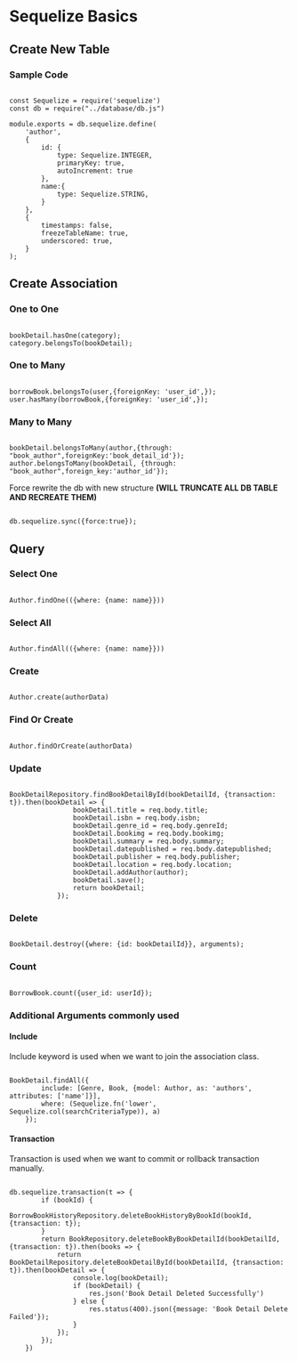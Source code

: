 # Sequelize Basics

## Create New Table 
### Sample Code
<pre><code>
const Sequelize = require('sequelize')
const db = require("../database/db.js")

module.exports = db.sequelize.define(
    'author',
    {
        id: {
            type: Sequelize.INTEGER,
            primaryKey: true,
            autoIncrement: true
        },
        name:{
            type: Sequelize.STRING,
        }
    },
    {
        timestamps: false,
        freezeTableName: true,
        underscored: true,
    }
);
</code></pre>

## Create Association
### One to One
<pre><code>
bookDetail.hasOne(category);
category.belongsTo(bookDetail);
</code></pre>

### One to Many
<pre><code>
borrowBook.belongsTo(user,{foreignKey: 'user_id',});
user.hasMany(borrowBook,{foreignKey: 'user_id',});
</code></pre>

### Many to Many
<pre><code>
bookDetail.belongsToMany(author,{through: "book_author",foreignKey:'book_detail_id'});
author.belongsToMany(bookDetail, {through: "book_author",foreign_key:'author_id'});
</code></pre>

Force rewrite the db with new structure <b>(WILL TRUNCATE ALL DB TABLE AND RECREATE THEM)</b>
<pre><code>
db.sequelize.sync({force:true});
</code></pre>

## Query
### Select One
<pre><code>
Author.findOne(({where: {name: name}}))
</code></pre>

### Select All
<pre><code>
Author.findAll(({where: {name: name}}))
</code></pre>

### Create
<pre><code>
Author.create(authorData)
</code></pre>

### Find Or Create
<pre><code>
Author.findOrCreate(authorData)
</code></pre>

### Update
<pre><code>
BookDetailRepository.findBookDetailById(bookDetailId, {transaction: t}).then(bookDetail => {
                bookDetail.title = req.body.title;
                bookDetail.isbn = req.body.isbn;
                bookDetail.genre_id = req.body.genreId;
                bookDetail.bookimg = req.body.bookimg;
                bookDetail.summary = req.body.summary;
                bookDetail.datepublished = req.body.datepublished;
                bookDetail.publisher = req.body.publisher;
                bookDetail.location = req.body.location;
                bookDetail.addAuthor(author);
                bookDetail.save();
                return bookDetail;
            });
</code></pre>

### Delete
<pre><code>
BookDetail.destroy({where: {id: bookDetailId}}, arguments);
</code></pre>

### Count
<pre><code>
BorrowBook.count({user_id: userId});
</code></pre>

### Additional Arguments commonly used
#### Include
Include keyword is used when we want to join the association class.
<pre><code>
BookDetail.findAll({
        include: [Genre, Book, {model: Author, as: 'authors', attributes: ['name']}],
        where: (Sequelize.fn('lower', Sequelize.col(searchCriteriaType)), a)
    });
</code></pre>

#### Transaction
Transaction is used when we want to commit or rollback transaction manually.
<pre><code>
db.sequelize.transaction(t => {
        if (bookId) {
            BorrowBookHistoryRepository.deleteBookHistoryByBookId(bookId, {transaction: t});
        }
        return BookRepository.deleteBookByBookDetailId(bookDetailId, {transaction: t}).then(books => {
            return BookDetailRepository.deleteBookDetailById(bookDetailId, {transaction: t}).then(bookDetail => {
                console.log(bookDetail);
                if (bookDetail) {
                    res.json('Book Detail Deleted Successfully')
                } else {
                    res.status(400).json({message: 'Book Detail Delete Failed'});
                }
            });
        });
    })
</code></pre>